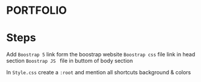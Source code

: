 # PORTFOLIO

# Steps

Add `Boostrap 5` link form the boostrap website
`Boostrap css` file link in head section
`Boostrap JS ` file in buttom of body section

In `Style.css` create a `:root` and mention all shortcuts background & colors
